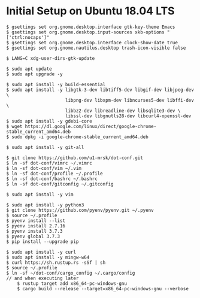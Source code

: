 # Initial Setup on Ubuntu 18.04 LTS

    $ gsettings set org.gnome.desktop.interface gtk-key-theme Emacs
    $ gsettings set org.gnome.desktop.input-sources xkb-options "['ctrl:nocaps']"
    $ gsettings set org.gnome.desktop.interface clock-show-date true
    $ gsettings set org.gnome.nautilus.desktop trash-icon-visible false

    $ LANG=C xdg-user-dirs-gtk-update

    $ sudo apt update
    $ sudo apt upgrade -y

    $ sudo apt install -y build-essential
    $ sudo apt install -y libgtk-3-dev libtiff5-dev libgif-dev libjpeg-dev \
                          libpng-dev libxpm-dev libncurses5-dev libffi-dev \
                          libbz2-dev libreadline-dev libsqlite3-dev \
                          libssl-dev libgnutls28-dev libcurl4-openssl-dev
    $ sudo apt install -y gdebi-core
    $ wget https://dl.google.com/linux/direct/google-chrome-stable_current_amd64.deb
    $ sudo dpkg -i google-chrome-stable_current_amd64.deb

    $ sudo apt install -y git-all

    $ git clone https://github.com/u1-mrsk/dot-conf.git
    $ ln -sf dot-conf/vimrc ~/.vimrc
    $ ln -sf dot-conf/vim ~/.vim
    $ ln -sf dot-conf/profile ~/.profile
    $ ln -sf dot-conf/bashrc ~/.bashrc
    $ ln -sf dot-conf/gitconfig ~/.gitconfig

    $ sudo apt install -y vim

    $ sudo apt install -y python3
    $ git clone https://github.com/pyenv/pyenv.git ~/.pyenv
    $ source ~/.profile
    $ pyenv install --list
    $ pyenv install 2.7.16
    $ pyenv install 3.7.3
    $ pyenv global 3.7.3
    $ pip install --upgrade pip

    $ sudo apt install -y curl
    $ sudo apt install -y mingw-w64
    $ curl https://sh.rustup.rs -sSf | sh
    $ source ~/.profile
    $ ln -sf ~/dot-conf/cargo_config ~/.cargo/config
    // and when executing later
        $ rustup target add x86_64-pc-windows-gnu
        $ cargo build --release --target=x86_64-pc-windows-gnu --verbose


